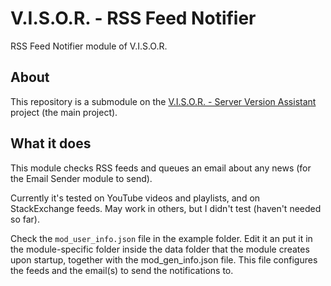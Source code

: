 # V.I.S.O.R. - RSS Feed Notifier
RSS Feed Notifier module of V.I.S.O.R.

## About
This repository is a submodule on the [V.I.S.O.R. - Server Version Assistant](https://github.com/Edw590/VISOR---Server-Version-Assistant) project (the main project).

## What it does
This module checks RSS feeds and queues an email about any news (for the Email Sender module to send).

Currently it's tested on YouTube videos and playlists, and on StackExchange feeds. May work in others, but I didn't test (haven't needed so far).

Check the `mod_user_info.json` file in the example folder. Edit it an put it in the module-specific folder inside the data folder that the module creates upon startup, together with the mod_gen_info.json file. This file configures the feeds and the email(s) to send the notifications to.
